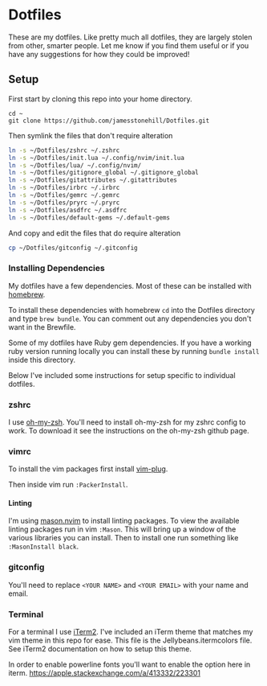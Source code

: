 # Dotfiles

These are my dotfiles. Like pretty much all dotfiles, they are largely stolen
from other, smarter people. Let me know if you find them useful or if you have
any suggestions for how they could be improved!

## Setup

First start by cloning this repo into your home directory.

```shell
cd ~
git clone https://github.com/jamesstonehill/Dotfiles.git
```

Then symlink the files that don't require alteration
```bash
ln -s ~/Dotfiles/zshrc ~/.zshrc
ln -s ~/Dotfiles/init.lua ~/.config/nvim/init.lua
ln -s ~/Dotfiles/lua/ ~/.config/nvim/
ln -s ~/Dotfiles/gitignore_global ~/.gitignore_global
ln -s ~/Dotfiles/gitattributes ~/.gitattributes
ln -s ~/Dotfiles/irbrc ~/.irbrc
ln -s ~/Dotfiles/gemrc ~/.gemrc
ln -s ~/Dotfiles/pryrc ~/.pryrc
ln -s ~/Dotfiles/asdfrc ~/.asdfrc
ln -s ~/Dotfiles/default-gems ~/.default-gems
```

And copy and edit the files that do require alteration
```bash
cp ~/Dotfiles/gitconfig ~/.gitconfig
```

### Installing Dependencies

My dotfiles have a few dependencies. Most of these can be installed with
[homebrew](https://brew.sh/).

To install these dependencies with homebrew `cd` into the Dotfiles directory and
type `brew bundle`. You can comment out any dependencies you don't want in the
Brewfile.

Some of my dotfiles have Ruby gem dependencies. If you have a working ruby
version running locally you can install these by running `bundle install` inside
this directory.

Below I've included some instructions for setup specific to individual dotfiles.

### zshrc

I use [oh-my-zsh](https://github.com/robbyrussell/oh-my-zsh). You'll need to
install oh-my-zsh for my zshrc config to work. To download it see the
instructions on the oh-my-zsh github page.

### vimrc

To install the vim packages first install
[vim-plug](https://github.com/junegunn/vim-plug).

Then inside vim run `:PackerInstall`.

#### Linting

I'm using [mason.nvim](https://github.com/williamboman/mason.nvim) to install linting packages. To view the available linting packages run in vim `:Mason`. This will bring up a window of the various libraries you can install. Then to install one run something like `:MasonInstall black`.

### gitconfig

You'll need to replace `<YOUR NAME>` and `<YOUR EMAIL>` with your name and
email.

### Terminal

For a terminal I use [iTerm2](https://www.iterm2.com/). I've included an iTerm
theme that matches my vim theme in this repo for ease. This file is the
Jellybeans.itermcolors file. See iTerm2 documentation on how to setup this
theme.

In order to enable powerline fonts you'll want to enable the option here in
iterm.
https://apple.stackexchange.com/a/413332/223301
